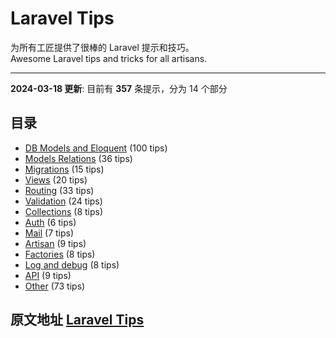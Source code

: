 # Laravel Tips

为所有工匠提供了很棒的 Laravel 提示和技巧。  
Awesome Laravel tips and tricks for all artisans. 

---

**2024-03-18 更新**: 目前有 **357** 条提示，分为 14 个部分

## 目录

- [DB Models and Eloquent](db-models-and-eloquent.md) (100 tips)
- [Models Relations](models-relations.md) (36 tips)
- [Migrations](migrations.md) (15 tips)
- [Views](views.md) (20 tips)
- [Routing](routing.md) (33 tips)
- [Validation](validation.md) (24 tips)
- [Collections](collections.md) (8 tips)
- [Auth](auth.md) (6 tips)
- [Mail](mail.md) (7 tips)
- [Artisan](artisan.md) (9 tips)
- [Factories](factories.md) (8 tips)
- [Log and debug](log-and-debug.md) (8 tips)
- [API](api.md) (9 tips)
- [Other](other.md) (73 tips)

## 原文地址 [Laravel Tips](https://github.com/LaravelDaily/laravel-tips)
